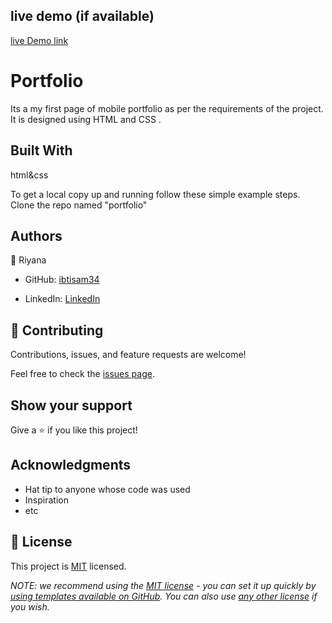  ## live demo (if available)
  [live Demo link](https://ibtisam34.github.io/)

# Portfolio

Its a  my first page of mobile portfolio as per the requirements of the project. It is designed using HTML and CSS .

## Built With

html&css

To get a local copy up and running follow these simple example steps.
Clone the repo named "portfolio"

## Authors

👤 Riyana

- GitHub: [ibtisam34](https://github.com/ibtisam34)

- LinkedIn: [LinkedIn](linkedin.com/in/riyangwl2)

## 🤝 Contributing

Contributions, issues, and feature requests are welcome!

Feel free to check the [issues page](../../issues/).

## Show your support

Give a ⭐️ if you like this project!

## Acknowledgments

- Hat tip to anyone whose code was used
- Inspiration
- etc

## 📝 License

This project is [MIT](./LICENSE) licensed.

_NOTE: we recommend using the [MIT license](https://choosealicense.com/licenses/mit/) - you can set it up quickly by [using templates available on GitHub](https://docs.github.com/en/communities/setting-up-your-project-for-healthy-contributions/adding-a-license-to-a-repository). You can also use [any other license](https://choosealicense.com/licenses/) if you wish._